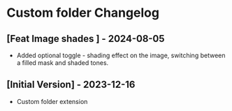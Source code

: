 # Custom folder Changelog

## [Feat Image shades ] - 2024-08-05
- Added optional toggle - shading effect on the image, switching between a filled mask and shaded tones.

## [Initial Version] - 2023-12-16
- Custom folder extension